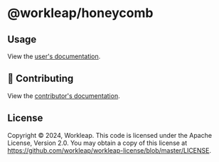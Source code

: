 # @workleap/honeycomb

## Usage

View the [user's documentation](https://workleap.github.io/wl-honeycomb-web/).

## 🤝 Contributing

View the [contributor's documentation](../../CONTRIBUTING.md).

## License

Copyright © 2024, Workleap. This code is licensed under the Apache License, Version 2.0. You may obtain a copy of this license at https://github.com/workleap/workleap-license/blob/master/LICENSE.
